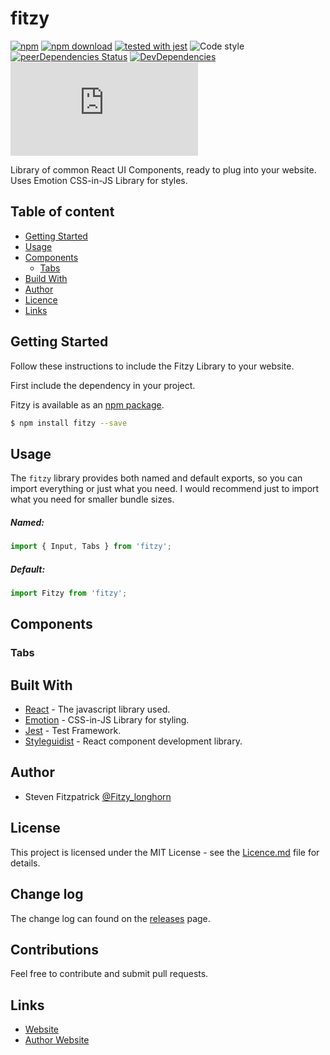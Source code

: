 # fitzy

[![npm](https://img.shields.io/npm/v/fitzy.svg)](http://npm.im/fitzy)
[![npm download](https://img.shields.io/npm/dm/fitzy.svg)](http://npm.im/fitzy)
[![tested with jest](https://img.shields.io/badge/tested_with-jest-99424f.svg)](https://github.com/facebook/jest)
![Code style](https://img.shields.io/badge/code_style-prettier-ff69b4.svg)
[![peerDependencies Status](https://img.shields.io/david/peer/stevenfitzpatrick/fitzy.svg)](https://david-dm.org/stevenfitzpatrick/fitzy?type=peer)
[![DevDependencies](https://img.shields.io/david/dev/stevenfitzpatrick/fitzy.svg)](https://david-dm.org/stevenfitzpatrick/fitzy#info=devDependencies&view=list)
[![gzip size](http://img.badgesize.io/https://unpkg.com/fitzy/lib/fitzy.min.js?compression=gzip)](https://unpkg.com/fitzy/lib/fitzy.min.js)

Library of common React UI Components, ready to plug into your website. Uses Emotion CSS-in-JS Library for styles.

## Table of content

* [Getting Started](#getting-started)
* [Usage](#usage)
* [Components](#components)
  * [Tabs](#tabs)
* [Build With](#build-with)
* [Author](#author)
* [Licence](#licence)
* [Links](#links)

## Getting Started

Follow these instructions to include the Fitzy Library to your website.

First include the dependency in your project.

Fitzy is available as an [npm package](https://www.npmjs.com/package/fitzy).

```bash
$ npm install fitzy --save
```

## Usage

The `fitzy` library provides both named and default exports, so you can import everything or just what you need. I would recommend just to import what you need for smaller bundle sizes.

##### Named:

```js
import { Input, Tabs } from 'fitzy';
```

##### Default:

```js
import Fitzy from 'fitzy';
```

## Components

### Tabs

## Built With

* [React](https://github.com/emotion-js/emotion) - The javascript library used.
* [Emotion](https://github.com/facebook/react) - CSS-in-JS Library for styling.
* [Jest](https://github.com/facebook/jest) - Test Framework.
* [Styleguidist](https://github.com/styleguidist/react-styleguidist) - React component development library.

## Author

* Steven Fitzpatrick [@Fitzy_longhorn](https://twitter.com/Fitzy_longhorn)

## License

This project is licensed under the MIT License - see the [Licence.md](Licence.md) file for details.

## Change log

The change log can found on the [releases](https://github.com/stevenfitzpatrick/fitzy/releases) page.

## Contributions

Feel free to contribute and submit pull requests.

## Links

* [Website](https://fitzy-ui.com)
* [Author Website](https://stevenfitzpatrick.io)
